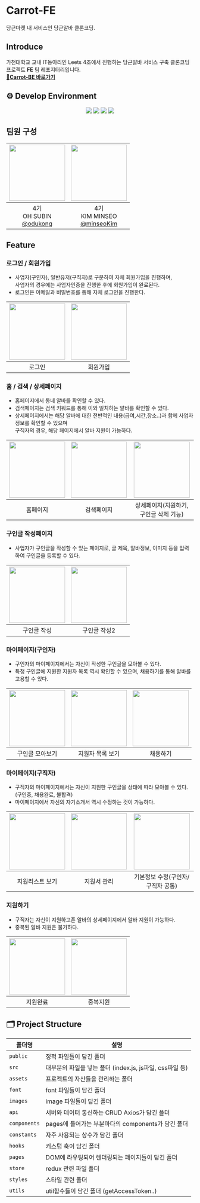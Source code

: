# Carrot-FE

당근마켓 내 서비스인 당근알바 클론코딩.

## Introduce

가천대학교 교내 IT동아리인 Leets 4조에서 진행하는 당근알바 서비스 구축 클론코딩 프로젝트 **FE** 팀 레포지터리입니다. <br/>
[**🔗Carrot-BE 바로가기**](https://github.com/Leets-Official/Carrot-BE)

## ⚙️ Develop Environment

<div align="center">
  <img src="https://img.shields.io/badge/React-61DAFB?style=flat-square&logo=React&logoColor=white"/>
<img src="https://img.shields.io/badge/JavaScript-F7DF1E?style=flat-square&logo=JavaScript&logoColor=white"/>
<img src="https://img.shields.io/badge/Redux-3578E5?style=flat-square&logo=Redux&logoColor=white"> <img src="https://img.shields.io/badge/styled components-DB7093?style=flat-square&logo=styled-components&logoColor=white"/>
</div>

## 팀원 구성

<div  align="center">
  
|<img src="https://avatars.githubusercontent.com/u/91336314?v=4" width="150" height="150"/>|<img src="https://avatars.githubusercontent.com/u/173772422?v=4" width="150" height="150"/>|
|:-:|:-:|
|4기<br/>OH SUBIN<br/>[@odukong](https://github.com/odukong)|4기<br/>KIM MINSEO<br/>[@minseoKim](https://github.com/minseoKim-11)|
</div>

## Feature
### 로그인 / 회원가입
- 사업자(구인자), 일반유저(구직자)로 구분하여 자체 회원가입을 진행하며, <br/>사업자의 경우에는 사업자인증을 진행한 후에 회원가입이 완료된다.
- 로그인은 이메일과 비밀번호를 통해 자체 로그인을 진행한다.
  
|<img src="https://github.com/user-attachments/assets/f532038e-799f-4460-b9ec-44eed33412a0" width="150"/>|<img src="https://github.com/user-attachments/assets/0ee106dd-36ec-4f09-8050-3a64bf1b9dd4" width="150"/>|
|:-:|:-:|
|로그인|회원가입|

### 홈 / 검색 / 상세페이지

- 홈페이지에서 동네 알바를 확인할 수 있다.
- 검색페이지는 검색 키워드를 통해 이와 일치하는 알바를 확인할 수 있다.
- 상세페이지에서는 해당 알바에 대한 전반적인 내용(급여,시간,장소..)과 함께 사업자 정보를 확인할 수 있으며 <br/> 구직자의 경우, 해당 페이지에서 알바 지원이 가능하다.
  
|<img src="https://github.com/user-attachments/assets/42e806d8-c731-457d-857e-dba51d2ae372" width="150"/>|<img src="https://github.com/user-attachments/assets/182aee41-3854-4c4c-8169-fda42673f6c4" width="150"/>|<img src="https://github.com/user-attachments/assets/716f2b49-3c18-4966-8057-905816346643" width="150"/>|
|:-:|:-:|:-:|
|홈페이지|검색페이지|상세페이지(지원하기,구인글 삭제 기능)|

### 구인글 작성페이지

- 사업자가 구인글을 작성할 수 있는 페이지로, 글 제목, 알바정보, 이미지 등을 입력하여 구인글을 등록할 수 있다.

|<img src="https://github.com/user-attachments/assets/eea5c013-48d4-4f79-bf2e-11658e0d5414" width="150"/>|<img src="https://github.com/user-attachments/assets/406519bf-9fe7-4e81-8b70-e9c5c16b696c" width="150"/>|
|:-:|:-:|
|구인글 작성|구인글 작성2|

### 마이페이지(구인자)
- 구인자의 마이페이지에서는 자신이 작성한 구인글을 모아볼 수 있다.
- 특정 구인글에 지원한 지원자 목록 역시 확인할 수 있으며, 채용하기를 통해 알바를 고용할 수 있다.

|<img src="https://github.com/user-attachments/assets/b59ab8e0-e0db-4897-8c3a-5dfa255a09df" width="150"/>|<img src="https://github.com/user-attachments/assets/4d8511d9-e3b9-4261-a57c-1a50c4c9ac08" width="150"/>|<img src="https://github.com/user-attachments/assets/8faa2a93-8dca-4c54-ac33-55ea6241b36a" width="150"/>|
|:-:|:-:|:-:|
|구인글 모아보기|지원자 목록 보기|채용하기|

### 마이페이지(구직자)
- 구직자의 마이페이지에서는 자신이 지원한 구인글을 상태에 따라 모아볼 수 있다. (구인중, 채용완료, 불합격)
- 마이페이지에서 자신의 자기소개서 역시 수정하는 것이 가능하다.

|<img src="https://github.com/user-attachments/assets/fd624baf-240a-4dec-8109-3d9209b55307" width="150"/>|<img src="https://github.com/user-attachments/assets/2eb88db0-1efe-416c-8b90-b70f8b706b27" width="150"/>|<img src="https://github.com/user-attachments/assets/9a63136f-7bed-4d91-ac87-368dbd37919b" width="150"/>|
|:-:|:-:|:-:|
|지원리스트 보기|지원서 관리|기본정보 수정(구인자/구직자 공통)|

### 지원하기
- 구직자는 자신이 지원하고픈 알바의 상세페이지에서 알바 지원이 가능하다.
- 중복된 알바 지원은 불가하다.
  
|<img src="https://github.com/user-attachments/assets/71b74986-9fc6-4399-89bb-fbfa4b749c22" width="150"/>|<img src="https://github.com/user-attachments/assets/20e1b8e0-f63b-43e3-9b93-0db5eb3f3f76" width="150"/>|
|:-:|:-:|
|지원완료|중복지원|



## 🗂️ Project Structure

| 폴더명       | 설명                                                     |
| ------------ | -------------------------------------------------------- |
| `public`     | 정적 파일들이 담긴 폴더                                  |
| `src`        | 대부분의 파일을 넣는 폴더 (index.js, js파일, css파일 등) |
| `assets`     | 프로젝트의 자산들을 관리하는 폴더                        |
| `font`       | font 파일들이 담긴 폴더                                  |
| `images`     | image 파일들이 담긴 폴더                                 |
| `api`        | 서버와 데이터 통신하는 CRUD Axios가 담긴 폴더            |
| `components` | pages에 들어가는 부분마다의 components가 담긴 폴더       |
| `constants`  | 자주 사용되는 상수가 담긴 폴더                           |
| `hooks`      |커스텀 훅이 담긴 폴더        |
| `pages`      | DOM에 라우팅되어 렌더링되는 페이지들이 담긴 폴더         |
| `store`     | redux 관련 파일 폴더                                      |
| `styles`     | 스타일 관련 폴더                                         |
| `utils`      | util함수들이 담긴 폴더 (getAccessToken..)                                 |

